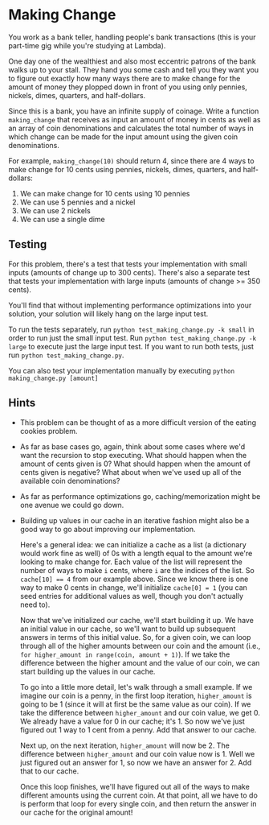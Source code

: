 # Making Change

You work as a bank teller, handling people's bank transactions (this is your
part-time gig while you're studying at Lambda).

One day one of the wealthiest and also most eccentric patrons of the bank walks
up to your stall. They hand you some cash and tell you they want you to figure
out exactly how many ways there are to make change for the amount of money they
plopped down in front of you using only pennies, nickels, dimes, quarters, and
half-dollars.

Since this is a bank, you have an infinite supply of coinage. Write a function
`making_change` that receives as input an amount of money in cents as well as an
array of coin denominations and calculates the total number of ways in which
change can be made for the input amount using the given coin denominations.

For example, `making_change(10)` should return 4, since there are 4 ways to make
change for 10 cents using pennies, nickels, dimes, quarters, and half-dollars:

 1. We can make change for 10 cents using 10 pennies
 2. We can use 5 pennies and a nickel
 3. We can use 2 nickels
 4. We can use a single dime

## Testing

For this problem, there's a test that tests your implementation with small
inputs (amounts of change up to 300 cents). There's also a separate test that
tests your implementation with large inputs (amounts of change >= 350 cents).

You'll find that without implementing performance optimizations into your
solution, your solution will likely hang on the large input test.

To run the tests separately, run `python test_making_change.py -k small` in
order to run just the small input test. Run `python test_making_change.py -k
large` to execute just the large input test. If you want to run both tests, just
run `python test_making_change.py`.

You can also test your implementation manually by executing `python
making_change.py [amount]`

## Hints

 * This problem can be thought of as a more difficult version of the eating
   cookies problem.
 * As far as base cases go, again, think about some cases where we'd want the
   recursion to stop executing. What should happen when the amount of cents
   given is 0? What should happen when the amount of cents given is negative?
   What about when we've used up all of the available coin denominations?
 * As far as performance optimizations go, caching/memorization might be one
   avenue we could go down.
 * Building up values in our cache in an iterative fashion might also be a good
   way to go about improving our implementation.

   Here's a general idea: we can initialize a cache as a list (a dictionary
   would work fine as well) of 0s with a length equal to the amount we're
   looking to make change for. Each value of the list will represent the number
   of ways to make `i` cents, where `i` are the indices of the list. So
   `cache[10] == 4` from our example above. Since we know there is one way to
   make 0 cents in change, we'll initialize `cache[0] = 1` (you can seed entries
   for additional values as well, though you don't actually need to).

   Now that we've initialized our cache, we'll start building it up. We have an
   initial value in our cache, so we'll want to build up subsequent answers in
   terms of this initial value. So, for a given coin, we can loop through all of
   the higher amounts between our coin and the amount (i.e., `for higher_amount
   in range(coin, amount + 1)`). If we take the difference between the higher
   amount and the value of our coin, we can start building up the values in our
   cache.

   To go into a little more detail, let's walk through a small example. If we
   imagine our coin is a penny, in the first loop iteration, `higher_amount` is
   going to be 1 (since it will at first be the same value as our coin). If we
   take the difference between `higher_amount` and our coin value, we get 0. We
   already have a value for 0 in our cache; it's 1. So now we've just figured
   out 1 way to 1 cent from a penny. Add that answer to our cache.

   Next up, on the next iteration, `higher_amount` will now be 2. The difference
   between `higher_amount` and our coin value now is 1. Well we just figured out
   an answer for 1, so now we have an answer for 2. Add that to our cache.

   Once this loop finishes, we'll have figured out all of the ways to make
   different amounts using the current coin. At that point, all we have to do is
   perform that loop for every single coin, and then return the answer in our
   cache for the original amount!
